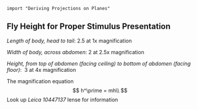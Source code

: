 `import "Deriving Projections on Planes"`

## Fly Height for Proper Stimulus Presentation

*Length of body, head to tail*: $2.5$ at $1\text{x}$ magnification

*Width of body, across abdomen*: $2$ at $2.5\text{x}$ magnification

*Height, from top of abdomen (facing ceiling) to bottom of abdomen (facing floor)*: $~3$ at $4\text{x}$ magnification

The magnification equation
$$
h^\prime = mh\\
$$
Look up *Leica 10447137* lense for information 